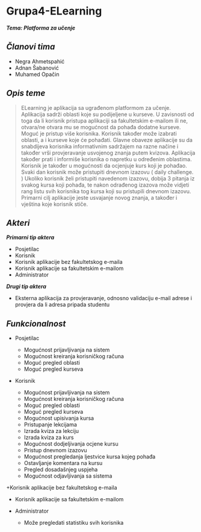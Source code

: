 # Grupa4-ELearning
***Tema: Platforma za učenje***

***Članovi tima*** 
-------------

- Negra Ahmetspahić
- Adnan Šabanović
- Muhamed Opačin

***Opis teme***
-------------
>ELearning je aplikacija sa ugrađenom platformom za učenje. Aplikacija sadrži oblasti koje su podijeljene u kurseve. U zavisnosti od toga da li korisnik pristupa aplikaciji sa fakultetskim e-mailom ili ne, otvara/ne otvara mu se mogućnost da pohađa dodatne kurseve.
Moguć je pristup više korisnika. Korisnik također može izabrati oblasti, a i kurseve koje će pohađati. Glavne obaveze aplikacije su da snabdijeva korisnika informativnim sadržajem na razne načine i također vrši provjeravanje usvojenog znanja putem kvizova. Aplikacija također prati i informiše korisnika o napretku u određenim oblastima. Korisnik je također u mogućnosti da ocjenjuje kurs koji je pohađao. Svaki dan korisnik može pristupiti dnevnom izazovu ( daily challenge. ) Ukoliko korisnik želi pristupiti navedenom izazovu, dobija 3 pitanja iz svakog kursa koji pohađa, te nakon odrađenog izazova može vidjeti rang listu svih korisnika tog kursa koji su pristupili dnevnom izazovu. Primarni cilj aplikacije jeste usvajanje novog znanja, a također i vještina koje korisnik stiče.


***Akteri***
-------------
***Primarni tip aktera***
- Posjetilac 
- Korisnik
- Korisnik aplikacije bez fakultetskog e-maila 
- Korisnik aplikacije sa fakultetskim e-mailom 
- Administrator 

***Drugi tip aktera***
- Eksterna aplikacija za provjeravanje, odnosno validaciju e-mail adrese i provjera da li adresa pripada studentu

***Funkcionalnost***
------------- 

+ Posjetilac
  + Mogućnost prijavljivanja na sistem
  + Mogućnost kreiranja korisničkog računa
  + Moguć pregled oblasti
  + Moguć pregled kurseva
  
+ Korisnik 
  + Mogućnost prijavljivanja na sistem
  + Mogućnost kreiranja korisničkog računa
  + Moguć pregled oblasti
  + Moguć pregled kurseva
  + Mogućnost upisivanja kursa
  + Pristupanje lekcijama
  + Izrada kviza za lekciju
  + Izrada kviza za kurs
  + Mogućnost dodjeljivanja ocjene kursu
  + Pristup dnevnom izazovu
  + Mogućnost pregledanja ljestvice kursa kojeg pohađa
  + Ostavljanje komentara na kursu
  + Pregled dosadašnjeg uspjeha
  + Mogućnost odjavljivanja sa sistema
 
  
+Korisnik aplikacije bez fakultetskog e-maila

+ Korisnik aplikacije sa fakultetskim e-mailom  
 

+ Administrator
  + Može pregledati statistiku svih korisnika
 




